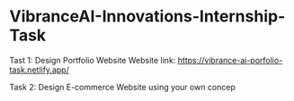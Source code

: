 # VibranceAI-Innovations-Internship-Task
Tast 1: Design Portfolio Website
Website link: https://vibrance-ai-porfolio-task.netlify.app/



Task 2: Design E-commerce Website using your own concep
